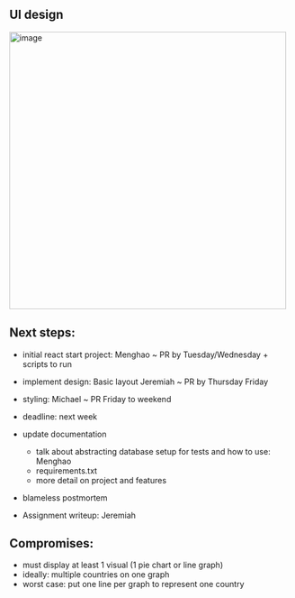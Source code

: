 ## UI design

<img width="492" alt="image" src="https://user-images.githubusercontent.com/71408986/198895126-50d6780b-9e5c-4164-875e-53d373233fcf.png">

## Next steps:

- initial react start project: Menghao ~ PR by Tuesday/Wednesday + scripts to run
- implement design: Basic layout Jeremiah ~ PR by Thursday Friday
- styling: Michael ~ PR Friday to weekend
- deadline: next week

- update documentation
  - talk about abstracting database setup for tests and how to use: Menghao
  - requirements.txt
  - more detail on project and features
- blameless postmortem
- Assignment writeup: Jeremiah

## Compromises:

- must display at least 1 visual (1 pie chart or line graph)
- ideally: multiple countries on one graph
- worst case: put one line per graph to represent one country
